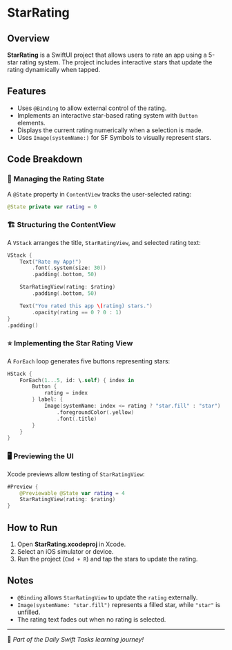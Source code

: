 # StarRating

## Overview
**StarRating** is a SwiftUI project that allows users to rate an app using a 5-star rating system. The project includes interactive stars that update the rating dynamically when tapped.

## Features
- Uses `@Binding` to allow external control of the rating.
- Implements an interactive star-based rating system with `Button` elements.
- Displays the current rating numerically when a selection is made.
- Uses `Image(systemName:)` for SF Symbols to visually represent stars.

## Code Breakdown

### 🔄 Managing the Rating State
A `@State` property in `ContentView` tracks the user-selected rating:

```swift
@State private var rating = 0
```

### 🏗️ Structuring the ContentView
A `VStack` arranges the title, `StarRatingView`, and selected rating text:

```swift
VStack {
    Text("Rate my App!")
        .font(.system(size: 30))
        .padding(.bottom, 50)

    StarRatingView(rating: $rating)
        .padding(.bottom, 50)

    Text("You rated this app \(rating) stars.")
        .opacity(rating == 0 ? 0 : 1)
}
.padding()
```

### ⭐ Implementing the Star Rating View
A `ForEach` loop generates five buttons representing stars:

```swift
HStack {
    ForEach(1...5, id: \.self) { index in
        Button {
            rating = index
        } label: {
            Image(systemName: index <= rating ? "star.fill" : "star")
                .foregroundColor(.yellow)
                .font(.title)
        }
    }
}
```

### 🖥️ Previewing the UI
Xcode previews allow testing of `StarRatingView`:

```swift
#Preview {
    @Previewable @State var rating = 4
    StarRatingView(rating: $rating)
}
```

## How to Run
1. Open **StarRating.xcodeproj** in Xcode.
2. Select an iOS simulator or device.
3. Run the project (`Cmd + R`) and tap the stars to update the rating.

## Notes
- `@Binding` allows `StarRatingView` to update the `rating` externally.
- `Image(systemName: "star.fill")` represents a filled star, while `"star"` is unfilled.
- The rating text fades out when no rating is selected.

---
🚀 *Part of the Daily Swift Tasks learning journey!*